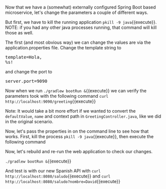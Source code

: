 Now that we have a (somewhat) externally configured Spring Boot based microservice, let's change the parameters a couple of different ways.

But first, we have to kill the running application `pkill -9 java`{{execute}}.  NOTE: if you had any other java processes running, that command will kill those as well.

The first (and most obvious way) we can change the values are via the application.properties file.  Change the template string to <pre class="file" data-filename="gs-rest-service/complete/src/main/resources/application.properties" data-target="insert" data-marker="template=Hello, %s!">template=Hola, %s!</pre>

and change the port to <pre class="file" data-filename="gs-rest-service/complete/src/main/resources/application.properties" data-target="insert" data-marker="server.port=9080">server.port=9090</pre>

Now when we run `./gradlew bootRun &`{{execute}} we can verify the parameters took with the following command `curl http://localhost:9090/greeting`{{execute}}

Note: It would take a bit more effort if we wanted to convert the `defaultValue`, `name` and context path in `GreetingController.java`, like we did in the original scenario.

Now, let's pass the properties in on the command line to see how that works.  First, kill the process `pkill -9 java`{{execute}}, then execute the following command 

Now, let's rebuild and re-run the web application to check our changes.

`./gradlew bootRun &`{{execute}}

And test is with our new Spanish API with `curl http://localhost:8080/saludo`{{execute}} and `curl http://localhost:8080/saludo?nombre=David`{{execute}}





